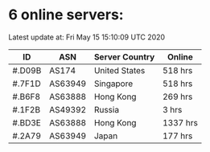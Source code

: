 # 6 online servers:

Latest update at: Fri May 15 15:10:09 UTC 2020

| ID | ASN | Server Country | Online |
| -- | --- | -------------- | ------ |
| #.D09B | AS174 | United States | 518 hrs |
| #.7F1D | AS63949 | Singapore | 518 hrs |
| #.B6F8 | AS63888 | Hong Kong | 269 hrs |
| #.1F2B | AS49392 | Russia | 3 hrs |
| #.BD3E | AS63888 | Hong Kong | 1337 hrs |
| #.2A79 | AS63949 | Japan | 177 hrs |

